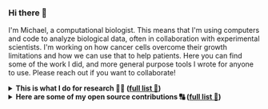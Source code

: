 ### Hi there 👋

I'm Michael, a computational biologist. This means that I'm using computers and code to analyze biological data, often in collaboration with experimental scientists. I'm working on how cancer cells overcome their growth limitations and how we can use that to help patients. Here you can find some of the work I did, and more general purpose tools I wrote for anyone to use. Please reach out if you want to collaborate!
    
<details><summary><b>This is what I do for research 👨‍🔬 (<a href=https://scholar.google.com/citations?user=z6mKdjAAAAAJ&hl=en>full list 🔗</a>)</b></summary>

| | &nbsp;&nbsp;&nbsp;&nbsp;&nbsp;&nbsp;&nbsp;&nbsp;&nbsp;&nbsp;&nbsp;&nbsp;article&nbsp;&nbsp;&nbsp;&nbsp;&nbsp;&nbsp;&nbsp;&nbsp;&nbsp;&nbsp;&nbsp;&nbsp; | &nbsp;&nbsp;&nbsp;&nbsp;&nbsp;&nbsp;&nbsp;&nbsp;&nbsp;code&nbsp;&nbsp;&nbsp;&nbsp;&nbsp;&nbsp;&nbsp;&nbsp;&nbsp;&nbsp; |
:- | :-: | :-:
| Developed a reliable method for estimating cell signaling pathways from gene expression | [![Nat Comm](https://img.shields.io/badge/Nat%20Comm-2018-blue.svg)](https://www.nature.com/articles/s41467-017-02391-6)<br/>[![Cell](https://img.shields.io/badge/Cell-2016-blue.svg)](https://www.cell.com/cell/fulltext/S0092-8674(16)30746-2) | [github :octocat:](https://github.com/saezlab/footprints)<br/>[bioc 📦](http://bioconductor.org/packages/release/bioc/html/progeny.html)
| Showed how gene coexpression networks often reflect cell mixtures instead of regulation | [![BBA-GRM](https://img.shields.io/badge/BBA--GRM-2020-blue.svg)](https://eriba.umcg.nl/wp-content/uploads/2021/07/Foijer-2019-10-23-Biochim-Biophys-Acta-Gene-Regul-Mech.pdf) | [github :octocat:](https://github.com/mschubert/GRN-aneup-purity)
| Found a way how cancer cells can tolerate abnormal DNA content (aneuploidy, ***c***hromosomal ***in***stability) and potential treatments, in collaboration with experimental scientists | [![bioRxiv](https://img.shields.io/badge/bioRxiv-2021-yellow.svg)](https://www.biorxiv.org/content/10.1101/2021.12.03.471107v2)<br/>[![Nature](https://img.shields.io/badge/Nature-2022-blue.svg)](https://www.nature.com/articles/s41586-022-04847-2)<br/>[![Nat Comm](https://img.shields.io/badge/Nat%20Comm-2025-blue.svg)](https://www.nature.com/articles/s41467-025-56301-2) | [transposon :octocat:](https://github.com/mschubert/mad2-transposon)<br/>[cgas_ko :octocat:](https://github.com/mschubert/cgas_ko)<br/>[ToxicGenes :octocat:](https://github.com/mschubert/ToxicGenes) 
| Working on estimating DNA copy number of single-cell RNA sequencing | <sup><sub>coming soon</sub></sup> |
  
</details>

<details><summary><b>Here are some of my open source contributions 🔠 (<a href=https://github.com/mschubert?tab=repositories>full list 🔗</a>)</b></summary>

| | | &nbsp;&nbsp;&nbsp;&nbsp;&nbsp;&nbsp;&nbsp;&nbsp;&nbsp;&nbsp;&nbsp;&nbsp;status&nbsp;&nbsp;&nbsp;&nbsp;&nbsp;&nbsp;&nbsp;&nbsp;&nbsp;&nbsp;&nbsp;&nbsp; | &nbsp;&nbsp;&nbsp;&nbsp;&nbsp;&nbsp;&nbsp;&nbsp;&nbsp;code&nbsp;&nbsp;&nbsp;&nbsp;&nbsp;&nbsp;&nbsp;&nbsp;&nbsp;&nbsp; |
:-: | :- | :-: | :-:
| *clustermq* | R package for efficient high performance computing<br/>[![Bioinformatics](https://img.shields.io/badge/Bioinformatics-2019-blue.svg)](https://academic.oup.com/bioinformatics/article/35/21/4493/5499081) [![downloads](https://cranlogs.r-pkg.org/badges/grand-total/clustermq)](https://github.com/mschubert/clustermq) | [![CRAN version](https://www.r-pkg.org/badges/version/clustermq)](https://cran.r-project.org/package=clustermq)<br/>[![Build Status](https://github.com/mschubert/clustermq/actions/workflows/check-standard.yaml/badge.svg?branch=master)](https://github.com/mschubert/clustermq/actions) | [github :octocat:](https://github.com/mschubert/clustermq)<br/>[cran 📦](https://cran.r-project.org/package=clustermq)<br/>[testing :gear:](https://github.com/mschubert/clustermq-performance) 
| *narray* | R package for simplifying array operations<br/>[![downloads](https://cranlogs.r-pkg.org/badges/grand-total/narray)](https://github.com/mschubert/narray) | [![CRAN version](https://www.r-pkg.org/badges/version/narray)](https://cran.r-project.org/package=narray)<br/>[![Build Status](https://github.com/mschubert/narray/actions/workflows/check-standard.yaml/badge.svg?branch=master)](https://github.com/mschubert/narray/actions) | [github :octocat:](https://github.com/mschubert/narray)<br/>[cran 📦](https://cran.r-project.org/package=narray)
| *ebits* | R bioinformatics toolkit incubator and data API | [![Build Status](https://github.com/mschubert/ebits/actions/workflows/check-standard.yaml/badge.svg?branch=master)](https://github.com/mschubert/ebits/actions) | [ebits :octocat:](https://github.com/mschubert/ebits)<br/>[data :octocat:](https://github.com/mschubert/data)
| | Software build scripts for the [ArchLinux User Repository 🔗](https://aur.archlinux.org/packages/?K=mschu&SeB=m) and as [Gentoo overlay 🔗](https://en.wikipedia.org/wiki/Portage_(software)#ebuild) | [![pkgcheck](https://github.com/mschubert/overlay/actions/workflows/pkgcheck.yml/badge.svg)](https://github.com/mschubert/overlay/actions) | [pkgbuilds :octocat:](https://github.com/mschubert/PKGBUILDs)<br/>[overlay :octocat:](https://github.com/mschubert/overlay)
  
</details>
  
<!--
**mschubert/mschubert** is a ✨ _special_ ✨ repository because its `README.md` (this file) appears on your GitHub profile.

Here are some ideas to get you started:

- 🔭 I’m currently working on ...
- 🌱 I’m currently learning ...
- 👯 I’m looking to collaborate on ...
- 🤔 I’m looking for help with ...
- 💬 Ask me about ...
- 📫 How to reach me: ...
- 😄 Pronouns: ...
- ⚡ Fun fact: ...
-->
